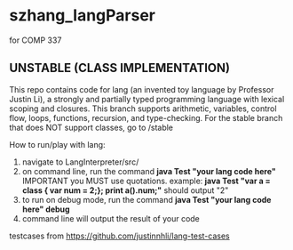 # szhang_langParser
for COMP 337

## UNSTABLE (CLASS IMPLEMENTATION)

This repo contains code for lang (an invented toy language by Professor Justin Li), a strongly and partially typed programming language with lexical scoping and closures. This branch supports arithmetic, variables, control flow, loops, functions, recursion, and type-checking. For the stable branch that does NOT support classes, go to /stable

How to run/play with lang:
1. navigate to LangInterpreter/src/
2. on command line, run the command **java Test "your lang code here"** IMPORTANT you MUST use quotations. example: **java Test "var a = class { var num = 2;}; print a().num;"** should output "2"
3. to run on debug mode, run the command **java Test "your lang code here" debug**
4. command line will output the result of your code

testcases from https://github.com/justinnhli/lang-test-cases
